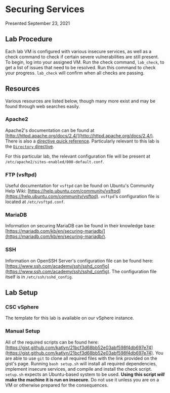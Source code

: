 # Securing Services
Presented September 23, 2021

## Lab Procedure
Each lab VM is configured with various insecure services, as well as a check command to check if certain severe
vulnerabilities are still present. To begin, log into your assigned VM. Run the check command, `lab_check`, to get a
list of issues that need to be resolved. Run this command to check your progress. `lab_check` will confirm when all
checks are passing.

## Resources
Various resources are listed below, though many more exist and may be found through web searches easily.

### Apache2
Apache2's documentation can be found at [http://httpd.apache.org/docs/2.4/](http://httpd.apache.org/docs/2.4/). There is
also a [directive quick reference](https://httpd.apache.org/docs/2.4/mod/quickreference.html). Particularly relevant to
this lab is the [`Directory` directive](https://httpd.apache.org/docs/2.4/mod/core.html#directory).

For this particular lab, the relevant configuration file will be present at
`/etc/apache2/sites-enabled/000-default.conf`.

### FTP (vsftpd)
Useful documentation for `vsftpd` can be found on Ubuntu's Community Help Wiki:
[https://help.ubuntu.com/community/vsftpd](https://help.ubuntu.com/community/vsftpd). `vsftpd`'s configuration file is
located at `/etc/vsftpd.conf`.

### MariaDB
Information on securing MariaDB can be found in their knowledge base:
[https://mariadb.com/kb/en/securing-mariadb/](https://mariadb.com/kb/en/securing-mariadb/).

### SSH
Information on OpenSSH Server's configuration file can be found here:
[https://www.ssh.com/academy/ssh/sshd_config](https://www.ssh.com/academy/ssh/sshd_config). The configuration file
itself is in `/etc/ssh/sshd_config`.

## Lab Setup
### CSC vSphere
The template for this lab is available on our vSphere instance.

### Manual Setup
All of the required scripts can be found here:
[https://gist.github.com/katlyn/21bcf3d68bb52e03abf598f4db697e74](https://gist.github.com/katlyn/21bcf3d68bb52e03abf598f4db697e74).
You are able to use `git` to clone all required files with the link provided on the gist's page. Running `bash setup.sh` will install all required dependencies, implement insecure services, and compile and install the check script.
`setup.sh` expects an Ubuntu-based system to be used. **Using this script *will* make the machine it is run on
insecure.** Do not use it unless you are on a VM or otherwise prepared for the consequences.

